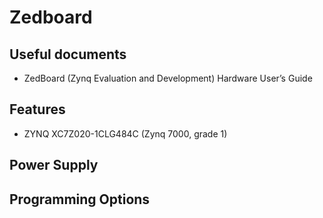 # Zedboard

## Useful documents

* ZedBoard (Zynq Evaluation and Development) Hardware User’s Guide

## Features

* ZYNQ XC7Z020-1CLG484C (Zynq 7000, grade 1)

## Power Supply

## Programming Options
